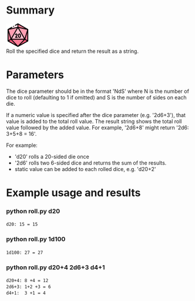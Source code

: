 
# Summary

![roll.py logo](/assets/images/d20_small.png)  
Roll the specified dice and return the result as a string.

# Parameters

The dice parameter should be in the format 'NdS' where N is the number of
dice to roll (defaulting to 1 if omitted) and S is the number of sides on
each die. 

If a numeric value is specified after the dice parameter (e.g. '2d6+3'),
that value is added to the total roll value. The result string shows the
total roll value followed by the added value. For example, '2d6+8' might
return '2d6: 3+5+8 = 16'.

For example: 
- 'd20' rolls a 20-sided die once
- '2d6' rolls two 6-sided dice and returns the sum of the results.
- static value can be added to each rolled dice, e.g. 'd20+2'

# Example usage and results

### python roll.py d20

`d20: 15 = 15`

### python roll.py 1d100

`1d100: 27 = 27`

### python roll.py d20+4 2d6+3 d4+1

`d20+4:	8 +4 = 12`  
`2d6+3:	1+2 +3 = 6`  
`d4+1:	3 +1 = 4`   



